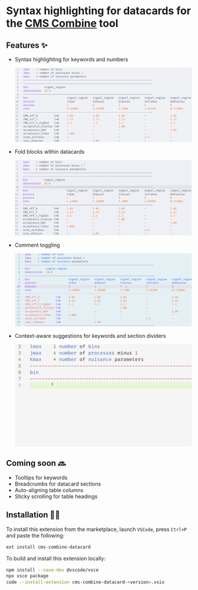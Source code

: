 # Syntax highlighting for datacards for the [CMS Combine](https://cms-analysis.github.io/HiggsAnalysis-CombinedLimit/latest/) tool

## Features ✨

- Syntax highlighting for keywords and numbers

    ![1742490518036](images/datacard_highlight.png)

- Fold blocks within datacards

    ![1742490518036](images/datacard_fold.gif)

- Comment toggling

    ![1742490518036](images/datacard_comment.gif)

- Context-aware suggestions for keywords and section dividers

    ![1742490518036](images/datacard_suggestions.gif)

## Coming soon 🔜

- Tooltips for keywords
- Breadcrumbs for datacard sections
- Auto-aligning table columns
- Sticky scrolling for table headings
<!-- - Use the CombineHarvester `ValidateDatacards.py` tool to validate datacards on-the-fly -->

## Installation 🧑‍💻️

To install this extension from the marketplace, launch `VSCode`, press `Ctrl+P` and paste the following:

```bash
ext install cms-combine-datacard
```

To build and install this extension locally:

```bash
npm install --save-dev @vscode/vsce
npx vsce package
code --install-extension cms-combine-datacard-<version>.vsix 
```
